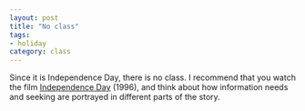 ```yaml
---
layout: post
title: "No class"
tags: 
- holiday
category: class
---
```


Since it is Independence Day, there is no class. I recommend that you watch the film [Independence Day](https://www.imdb.com/title/tt0116629/) (1996), and think about how information needs and seeking are portrayed in different parts of the story. 